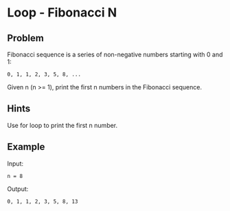 # Loop - Fibonacci N

## Problem

Fibonacci sequence is a series of non-negative numbers starting with 0 and 1:

    0, 1, 1, 2, 3, 5, 8, ...

Given n (n >= 1), print the first n numbers in the Fibonacci sequence.

## Hints

Use for loop to print the first n number.

## Example

Input:

    n = 8

Output:

    0, 1, 1, 2, 3, 5, 8, 13